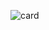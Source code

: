 ![card](https://github.com/000330600073/Business-Card-app/assets/64647751/00cc3cc2-7f7f-4628-8c80-ecc2628304ec)
